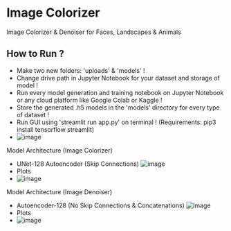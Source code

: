 # Image Colorizer
Image Colorizer &amp; Denoiser for Faces, Landscapes &amp; Animals

How to Run ? 
--------------------------------------------------------------------------------------------
- Make two new folders: 'uploads' & 'models' !
- Change drive path in Jupyter Notebook for your dataset and storage of model !
- Run every model generation and training notebook on Jupyter Notebook or any cloud platform like Google Colab or Kaggle !
- Store the generated .h5 models in the 'models' directory for every type of dataset !
- Run GUI using 'streamlit run app.py' on terminal ! (Requirements: pip3 install tensorflow streamlit)
- ![image](https://github.com/Lunatico97/ImageColorizer/assets/60886553/255fc60c-3169-4f8c-999d-3e848c87918e)

Model Architecture (Image Colorizer) 
- UNet-128 Autoencoder (Skip Connections)
![image](https://github.com/Lunatico97/ImageColorizer/assets/60886553/a11da112-aab5-4709-af67-637ab0214d93)
- Plots
- ![image](https://github.com/Lunatico97/ImageColorizer/assets/60886553/9dffa96d-de50-48ad-86c9-77e716d520f1)

Model Architecture (Image Denoiser) 
- Autoencoder-128 (No Skip Connections & Concatenations)
![image](https://github.com/Lunatico97/ImageColorizer/assets/60886553/28f7eb68-2b87-45cc-8f1e-8cac9b5c7cda)
- Plots
- ![image](https://github.com/Lunatico97/ImageColorizer/assets/60886553/05dfaa4a-279c-4552-9704-022ebd8b3ec2)




